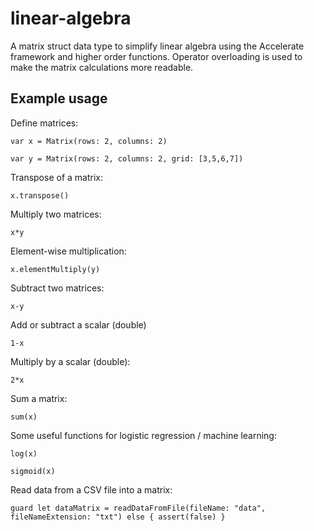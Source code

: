 # linear-algebra
A matrix struct data type to simplify linear algebra using the Accelerate framework and higher order functions. Operator overloading is used to make the matrix calculations more readable.

## Example usage

Define matrices:

    var x = Matrix(rows: 2, columns: 2)

    var y = Matrix(rows: 2, columns: 2, grid: [3,5,6,7])

Transpose of a matrix:

    x.transpose()

Multiply two matrices:

    x*y

Element-wise multiplication:

    x.elementMultiply(y)

Subtract two matrices:

    x-y

Add or subtract a scalar (double)

    1-x

Multiply by a scalar (double):

    2*x

Sum a matrix:

    sum(x)

Some useful functions for logistic regression / machine learning:

    log(x)

    sigmoid(x)

Read data from a CSV file into a matrix:

    guard let dataMatrix = readDataFromFile(fileName: "data", fileNameExtension: "txt") else { assert(false) }

